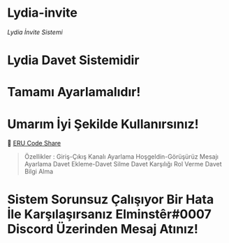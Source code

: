 # Lydia-invite

_Lydia İnvite Sistemi_

# Lydia Davet Sistemidir

# Tamamı Ayarlamalıdır!

# Umarım İyi Şekilde Kullanırsınız!

:link: [ERU Code Share](https://discord.gg/yZwCysdKE8)
> Özellikler :
> Giriş-Çıkış Kanalı Ayarlama
> Hoşgeldin-Görüşürüz Mesajı Ayarlama
> Davet Ekleme-Davet Silme
> Davet Karşılığı Rol Verme
> Davet Bilgi Alma
# Sistem Sorunsuz Çalışıyor Bir Hata İle Karşılaşırsanız __Elminstêr#0007__ Discord Üzerinden Mesaj Atınız!
